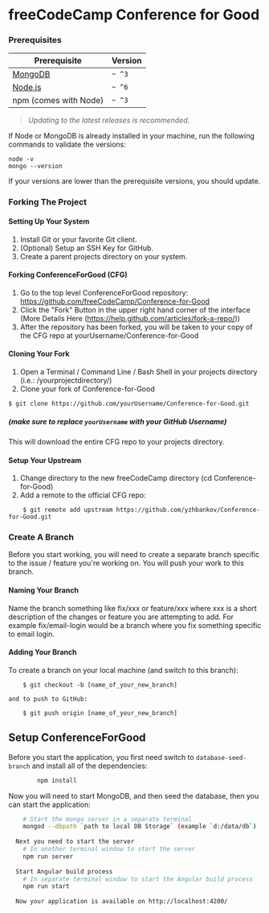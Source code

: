 # freeCodeCamp Conference for Good

### Prerequisites

| Prerequisite                                | Version |
| ------------------------------------------- | ------- |
| [MongoDB](http://www.mongodb.org/downloads) | `~ ^3`  |
| [Node.js](http://nodejs.org)                | `~ ^6`  |
| npm (comes with Node)                       | `~ ^3`  |

> _Updating to the latest releases is recommended_.

If Node or MongoDB is already installed in your machine, run the following commands to validate the versions:

```shell
node -v
mongo --version
```

If your versions are lower than the prerequisite versions, you should update.

### Forking The Project

#### Setting Up Your System
1. Install Git or your favorite Git client.
2. (Optional) Setup an SSH Key for GitHub.
3. Create a parent projects directory on your system.

#### Forking ConferenceForGood (CFG)
1. Go to the top level ConferenceForGood repository: https://github.com/freeCodeCamp/Conference-for-Good
2. Click the "Fork" Button in the upper right hand corner of the interface (More Details Here (https://help.github.com/articles/fork-a-repo/))
3. After the repository has been forked, you will be taken to your copy of the CFG repo at yourUsername/Conference-for-Good

#### Cloning Your Fork
1. Open a Terminal / Command Line / Bash Shell in your projects directory (i.e.: /yourprojectdirectory/)
2. Clone your fork of Conference-for-Good
```shell
$ git clone https://github.com/yourUsername/Conference-for-Good.git
```
##### (make sure to replace `yourUsername` with your GitHub Username)

  This will download the entire CFG repo to your projects directory.

#### Setup Your Upstream
1. Change directory to the new freeCodeCamp directory (cd Conference-for-Good)
2. Add a remote to the official CFG repo:
```shell
	$ git remote add upstream https://github.com/yzhbankov/Conference-for-Good.git
```
### Create A Branch
Before you start working, you will need to create a separate branch specific to the issue / feature you're working on. You will push your work to this branch.

#### Naming Your Branch
Name the branch something like fix/xxx or feature/xxx where xxx is a short description of the changes or feature you are attempting to add. For example fix/email-login would be a branch where you fix something specific to email login.

#### Adding Your Branch
To create a branch on your local machine (and switch to this branch):
```shell
	$ git checkout -b [name_of_your_new_branch]
```
	and to push to GitHub:
```shell
	$ git push origin [name_of_your_new_branch]
```

## Setup ConferenceForGood
	
Before you start the application, you first need switch to `database-seed-branch` and install all of the dependencies:
```bash
		npm install
```
Now you will need to start MongoDB, and then seed the database, then you can start the application:
```bash
	# Start the mongo server in a separate terminal
	mongod --dbpath `path to local DB Storage` (example `d:/data/db`)
	
  Next you need to start the server
	# In another terminal window to start the server
	npm run server
	
  Start Angular build process
	# In separate terminal window to start the Angular build process
	npm run start
	
  Now your application is available on http://localhost:4200/
```
